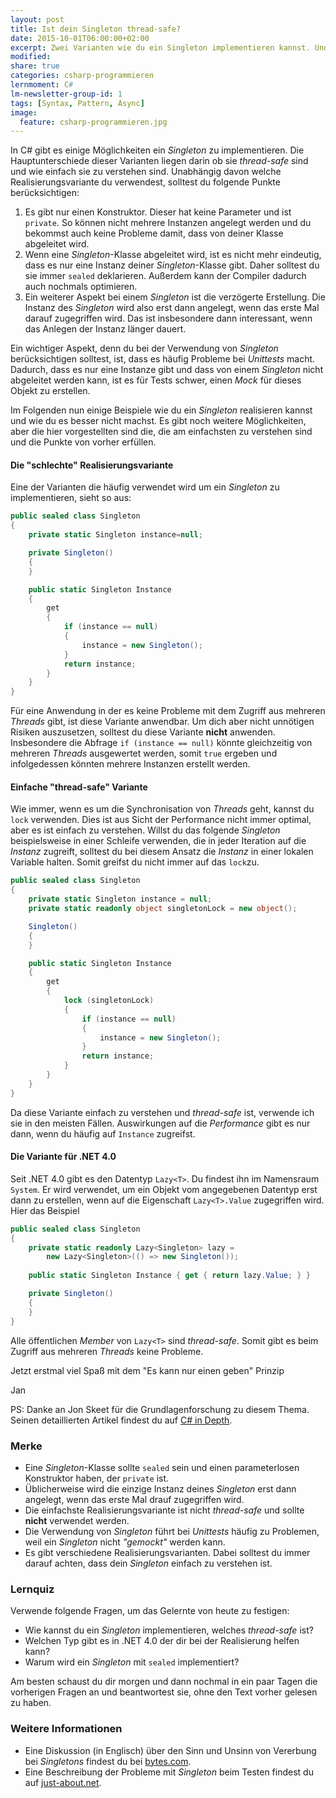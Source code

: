 ```yaml
---
layout: post
title: Ist dein Singleton thread-safe?
date: 2015-10-01T06:00:00+02:00
excerpt: Zwei Varianten wie du ein Singleton implementieren kannst. Und eine die du besser nicht verwendest.
modified:
share: true
categories: csharp-programmieren
lernmoment: C#
lm-newsletter-group-id: 1
tags: [Syntax, Pattern, Async]
image:
  feature: csharp-programmieren.jpg
---
```


In C# gibt es einige Möglichkeiten ein *Singleton* zu implementieren. Die Hauptunterschiede dieser Varianten liegen darin ob sie *thread-safe* sind und wie einfach sie zu verstehen sind. Unabhängig davon welche Realisierungsvariante du verwendest, solltest du folgende Punkte berücksichtigen:

1.	Es gibt nur einen Konstruktor. Dieser hat keine Parameter und ist `private`. So können nicht mehrere Instanzen angelegt werden und du bekommst auch keine Probleme damit, dass von deiner Klasse abgeleitet wird.
2.	Wenn eine *Singleton*-Klasse abgeleitet wird, ist es nicht mehr eindeutig, dass es nur eine Instanz deiner *Singleton*-Klasse gibt. Daher solltest du sie immer `sealed` deklarieren. Außerdem kann der Compiler dadurch auch nochmals optimieren.
3.	Ein weiterer Aspekt bei einem *Singleton* ist die verzögerte Erstellung. Die Instanz des *Singleton* wird also erst dann angelegt, wenn das erste Mal darauf zugegriffen wird. Das ist insbesondere dann interessant, wenn das Anlegen der Instanz länger dauert.

Ein wichtiger Aspekt, denn du bei der Verwendung von *Singleton* berücksichtigen solltest, ist, dass es häufig Probleme bei *Unittests* macht. Dadurch, dass es nur eine Instanze gibt und dass von einem *Singleton* nicht abgeleitet werden kann, ist es für Tests schwer, einen *Mock* für dieses Objekt zu erstellen.

Im Folgenden nun einige Beispiele wie du ein *Singleton* realisieren kannst und wie du es besser nicht machst. Es gibt noch weitere Möglichkeiten, aber die hier vorgestellten sind die, die am einfachsten zu verstehen sind und die Punkte von vorher erfüllen.

#### Die "schlechte" Realisierungsvariante

Eine der Varianten die häufig verwendet wird um ein *Singleton* zu implementieren, sieht so aus:

```cs
public sealed class Singleton
{
    private static Singleton instance=null;

    private Singleton()
    {
    }

    public static Singleton Instance
    {
        get
        {
            if (instance == null)
            {
                instance = new Singleton();
            }
            return instance;
        }
    }
}
```

Für eine Anwendung in der es keine Probleme mit dem Zugriff aus mehreren *Threads* gibt, ist diese Variante anwendbar. Um dich aber nicht unnötigen Risiken auszusetzen, solltest du diese Variante **nicht** anwenden. Insbesondere die Abfrage `if (instance == null)` könnte gleichzeitig von mehreren *Threads* ausgewertet werden, somit `true` ergeben und infolgedessen könnten mehrere Instanzen erstellt werden.

#### Einfache "thread-safe" Variante

Wie immer, wenn es um die Synchronisation von *Threads* geht, kannst du `lock` verwenden. Dies ist aus Sicht der Performance nicht immer optimal, aber es ist einfach zu verstehen. Willst du das folgende *Singleton* beispielsweise in einer Schleife verwenden, die in jeder Iteration auf die *Instanz* zugreift, solltest du bei diesem Ansatz die *Instanz* in einer lokalen Variable halten. Somit greifst du nicht immer auf das `lock`zu.

```cs
public sealed class Singleton
{
    private static Singleton instance = null;
    private static readonly object singletonLock = new object();

    Singleton()
    {
    }

    public static Singleton Instance
    {
        get
        {
            lock (singletonLock)
            {
                if (instance == null)
                {
                    instance = new Singleton();
                }
                return instance;
            }
        }
    }
}
```

Da diese Variante einfach zu verstehen und *thread-safe* ist, verwende ich sie in den meisten Fällen. Auswirkungen auf die *Performance* gibt es nur dann, wenn du häufig auf `Instance` zugreifst.

#### Die Variante für .NET 4.0

Seit .NET 4.0 gibt es den Datentyp `Lazy<T>`. Du findest ihn im Namensraum `System`. Er wird verwendet, um ein Objekt vom angegebenen Datentyp erst dann zu erstellen, wenn auf die Eigenschaft `Lazy<T>.Value` zugegriffen wird. Hier das Beispiel

```cs
public sealed class Singleton
{
    private static readonly Lazy<Singleton> lazy =
        new Lazy<Singleton>(() => new Singleton());
    
    public static Singleton Instance { get { return lazy.Value; } }

    private Singleton()
    {
    }
}
```

Alle öffentlichen *Member* von `Lazy<T>` sind *thread-safe*. Somit gibt es beim Zugriff aus mehreren *Threads* keine Probleme.

Jetzt erstmal viel Spaß mit dem "Es kann nur einen geben" Prinzip

Jan

PS: Danke an Jon Skeet für die Grundlagenforschung zu diesem Thema. Seinen detaillierten Artikel findest du auf [C# in Depth](http://csharpindepth.com/Articles/General/Singleton.aspx).

### Merke

-	Eine *Singleton*-Klasse sollte `sealed` sein und einen parameterlosen Konstruktor haben, der `private` ist.
-	Üblicherweise wird die einzige Instanz deines *Singleton* erst dann angelegt, wenn das erste Mal drauf zugegriffen wird.
-	Die einfachste Realisierungsvariante ist nicht *thread-safe* und sollte **nicht** verwendet werden.
-	Die Verwendung von *Singleton* führt bei *Unittests* häufig zu Problemen, weil ein *Singleton* nicht *"gemockt"* werden kann.
-	Es gibt verschiedene Realisierungsvarianten. Dabei solltest du immer darauf achten, dass dein *Singleton* einfach zu verstehen ist.

### Lernquiz 

Verwende folgende Fragen, um das Gelernte von heute zu festigen:

-	Wie kannst du ein *Singleton* implementieren, welches *thread-safe* ist?
-	Welchen Typ gibt es in .NET 4.0 der dir bei der Realisierung helfen kann?
-	Warum wird ein *Singleton* mit `sealed` implementiert?

Am besten schaust du dir morgen und dann nochmal in ein paar Tagen die vorherigen Fragen an und beantwortest sie, ohne den Text vorher gelesen zu haben.

### Weitere Informationen

-	Eine Diskussion (in Englisch) über den Sinn und Unsinn von Vererbung bei *Singletons* findest du bei [bytes.com](http://bytes.com/topic/c-sharp/answers/432029-inheritance-singleton-class).
-	Eine Beschreibung der Probleme mit *Singleton* beim Testen findest du auf [just-about.net](http://www.just-about.net/boese-singletons).
